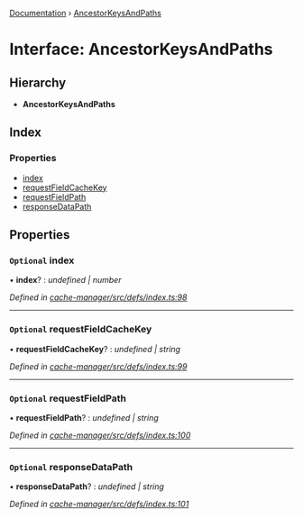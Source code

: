 [Documentation](../README.md) › [AncestorKeysAndPaths](ancestorkeysandpaths.md)

# Interface: AncestorKeysAndPaths

## Hierarchy

* **AncestorKeysAndPaths**

## Index

### Properties

* [index](ancestorkeysandpaths.md#optional-index)
* [requestFieldCacheKey](ancestorkeysandpaths.md#optional-requestfieldcachekey)
* [requestFieldPath](ancestorkeysandpaths.md#optional-requestfieldpath)
* [responseDataPath](ancestorkeysandpaths.md#optional-responsedatapath)

## Properties

### `Optional` index

• **index**? : *undefined | number*

*Defined in [cache-manager/src/defs/index.ts:98](https://github.com/badbatch/graphql-box/blob/cd7213d/packages/cache-manager/src/defs/index.ts#L98)*

___

### `Optional` requestFieldCacheKey

• **requestFieldCacheKey**? : *undefined | string*

*Defined in [cache-manager/src/defs/index.ts:99](https://github.com/badbatch/graphql-box/blob/cd7213d/packages/cache-manager/src/defs/index.ts#L99)*

___

### `Optional` requestFieldPath

• **requestFieldPath**? : *undefined | string*

*Defined in [cache-manager/src/defs/index.ts:100](https://github.com/badbatch/graphql-box/blob/cd7213d/packages/cache-manager/src/defs/index.ts#L100)*

___

### `Optional` responseDataPath

• **responseDataPath**? : *undefined | string*

*Defined in [cache-manager/src/defs/index.ts:101](https://github.com/badbatch/graphql-box/blob/cd7213d/packages/cache-manager/src/defs/index.ts#L101)*
